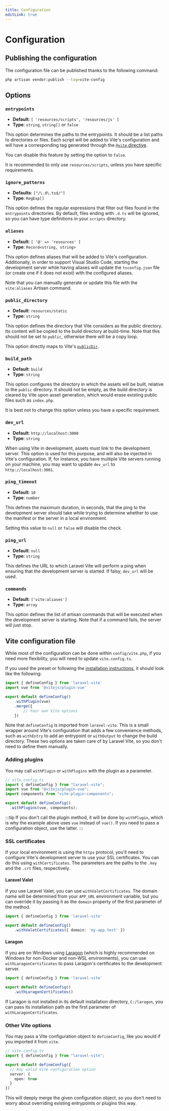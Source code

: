 ```yaml
---
title: Configuration
editLink: true
---
```


# Configuration

## Publishing the configuration

The configuration file can be published thanks to the following command:

```bash
php artisan vendor:publish --tag=vite-config
```

## Options

### `entrypoints`

- **Default**: `[ 'resources/scripts', 'resources/js' ]`
- **Type**: `string`, `string[]` or `false`

This option determines the paths to the entrypoints. It should be a list paths to directories or files. Each script will be added to Vite's configuration and will have a corresponding tag generated through the [`@vite` directive](./usage#vite).

You can disable this feature by setting the option to `false`.

It is recommended to only use `resources/scripts`, unless you have specific requirements.

### `ignore_patterns`

- **Defaults**: `["/\.d\.ts$/"]`
- **Type**: `RegExp[]`

This option defines the regular expressions that filter out files found in the `entrypoints` directories. By default, files ending with `.d.ts` will be ignored, so you can have type definitions in your `scripts` directory.

### `aliases`

- **Default**: `[ '@' => 'resources' ]`
- **Type**: `Record<string, string>`

This option defines aliases that will be added to Vite's configuration. Additionally, in order to support Visual Studio Code, starting the development server while having aliases will update the `tsconfig.json` file (or create one if it does not exist) with the configured aliases.

Note that you can manually generate or update this file with the `vite:aliases` Artisan command.

### `public_directory`

- **Default**: `resources/static`
- **Type**: `string`

This option defines the directory that Vite considers as the public directory. Its content will be copied to the build directory at build-time. Note that this should not be set to `public`, otherwise there will be a copy loop.

This option directly maps to Vite's [`publicDir`](https://vitejs.dev/config/#publicdir).

### `build_path`

- **Default**: `build`
- **Type**: `string`

This option configures the directory in which the assets will be built, relative to the `public` directory. It should not be empty, as the build directory is cleared by Vite upon asset generation, which would erase existing public files such as `index.php`.

It is best not to change this option unless you have a specific requirement.

### `dev_url`

- **Default**: `http://localhost:3000`
- **Type**: `string`

When using Vite in development, assets must link to the development server. This option is used for this purpose, and will also be injected in Vite's configuration. If, for instance, you have multiple Vite servers running on your machine, you may want to update `dev_url` to `http://localhost:3001`.

### `ping_timeout`

- **Default**: `10`
- **Type**: `number`

This defines the maximum duration, in seconds, that the ping to the development server should take while trying to determine whether to use the manifest or the server in a local environment.

Setting this value to `null` or `false` will disable the check.

### `ping_url`

- **Default**: `null`
- **Type**: `string`

This defines the URL to which Laravel Vite will perform a ping when ensuring that the development server is started. If falsy, `dev_url` will be used.

### `commands`

- **Default**: `['vite:aliases']`
- **Type**: `array`

This option defines the list of artisan commands that will be executed when the development server is starting. Note that if a command fails, the server will just stop. 

## Vite configuration file

While most of the configuration can be done within `config/vite.php`, if you need more flexibility, you will need to update `vite.config.ts`.

If you used the preset or following the [installation instructions](./index#installation), it should look like the following:

```ts
import { defineConfig } from 'laravel-vite'
import vue from '@vitejs/plugin-vue'

export default defineConfig()
	.withPlugin(vue)
	.merge({
		// Your own Vite options
	})
```

Note that `defineConfig` is imported from `laravel-vite`. This is a small wrapper around Vite's configuration that adds a few convenience methods, such as `withEntry` to add an entrypoint or `withOutput` to change the build directory. These two options are taken care of by Laravel Vite, so you don't need to define them manually.

### Adding plugins

You may call `withPlugin` or `withPlugins` with the plugin as a parameter.

<!-- prettier-ignore -->
```ts
// vite.config.ts
import { defineConfig } from "laravel-vite";
import vue from "@vitejs/plugin-vue";
import components from "vite-plugin-components";

export default defineConfig()
  .withPlugins(vue, components);
```

:::tip
If you don't call the plugin method, it will be done by `withPlugin`, which is why the example above uses `vue` instead of `vue()`.
If you need to pass a configuration object, use the latter.
:::

### SSL certificates

If your local environment is using the `https` protocol, you'll need to configure Vite's development server to use your SSL certificates. You can do this using `withCertificates`. The parameters are the paths to the `.key` and the `.crt` files, respectively.

#### Laravel Valet

If you use Laravel Valet, you can use `withValetCertificates`. The domain name will be determined from your `APP_URL` environment variable, but you can override it by passing it as the `domain` property of the first parameter of the method.

```ts
import { defineConfig } from 'laravel-vite'

export default defineConfig()
	.withValetCertificates({ domain: 'my-app.test' })
```

#### Laragon

If you are on Windows using [Laragon](https://laragon.com) (which is highly recommended on Windows for non-Docker and non-WSL environments), you can use `withLaragonCertificates` to pass Laragon's certificates to the development server. 

```ts
import { defineConfig } from 'laravel-vite'

export default defineConfig()
	.withLaragonCertificates()
```

If Laragon is not installed in its default installation directory, `C:/laragon`, you can pass its installation path as the first parameter of `withLaragonCertificates`.

### Other Vite options

You may pass a Vite configuration object to `defineConfig`, like you would if you imported it from `vite`.

<!-- prettier-ignore -->
```ts
// vite.config.ts
import { defineConfig } from "laravel-vite";

export default defineConfig({
  // Any valid Vite configuration option
  server: {
    open: true
  }
})
```

This will deeply merge the given configuration object, so you don't need to worry about overriding existing entrypoints or plugins this way.
